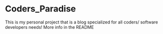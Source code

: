 # Coders_Paradise
This is my personal project that is a blog specialized for all coders/ software developers needs! More info in the README
